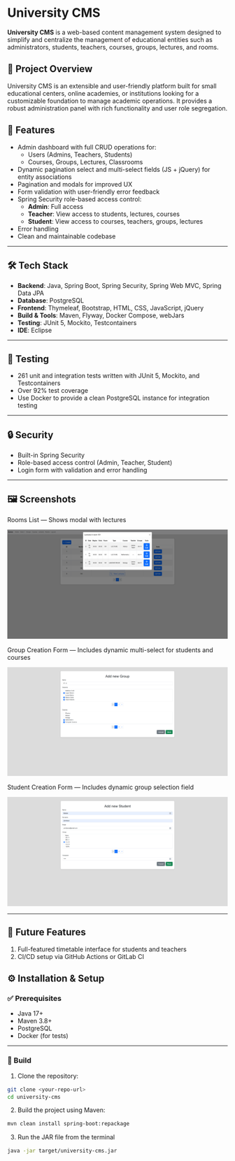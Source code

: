 # University CMS

**University CMS** is a web-based content management system designed to simplify and centralize the management of educational entities such as administrators, students, teachers, courses, groups, lectures, and rooms.

## 📌 Project Overview

University CMS is an extensible and user-friendly platform built for small educational centers, online academies, or institutions looking for a customizable foundation to manage academic operations. It provides a robust administration panel with rich functionality and user role segregation.

## 🚀 Features

- Admin dashboard with full CRUD operations for:
  - Users (Admins, Teachers, Students)
  - Courses, Groups, Lectures, Classrooms
- Dynamic pagination select and multi-select fields (JS + jQuery) for entity associations
- Pagination and modals for improved UX
- Form validation with user-friendly error feedback
- Spring Security role-based access control:
  - **Admin**: Full access
  - **Teacher**: View access to students, lectures, courses
  - **Student**: View access to courses, teachers, groups, lectures
- Error handling
- Clean and maintainable codebase

---

## 🛠️ Tech Stack

- **Backend**: Java, Spring Boot, Spring Security, Spring Web MVC, Spring Data JPA
- **Database**: PostgreSQL
- **Frontend**: Thymeleaf, Bootstrap, HTML, CSS, JavaScript, jQuery
- **Build & Tools**: Maven, Flyway, Docker Compose, webJars
- **Testing**: JUnit 5, Mockito, Testcontainers
- **IDE**: Eclipse

---
## 🧪 Testing
- 261 unit and integration tests written with JUnit 5, Mockito, and Testcontainers
- Over 92% test coverage
- Use Docker to provide a clean PostgreSQL instance for integration testing

---

## 🔒 Security
- Built-in Spring Security
- Role-based access control (Admin, Teacher, Student)
- Login form with validation and error handling

---

## 🖼️ Screenshots

Rooms List — Shows modal with lectures

![Room table](assets/room-table-modal.png)

Group Creation Form — Includes dynamic multi-select for students and courses

![Group Creation Form](assets/create-group.png)

Student Creation Form — Includes dynamic group selection field

![Student Creation Form](assets/create-student.png)

---

## 🔮 Future Features
1. Full-featured timetable interface for students and teachers
2. CI/CD setup via GitHub Actions or GitLab CI

## ⚙️ Installation & Setup

### ✅ Prerequisites

- Java 17+
- Maven 3.8+
- PostgreSQL
- Docker (for tests)

---

### 🧱 Build

1. Clone the repository:
```bash
git clone <your-repo-url>
cd university-cms
```
2. Build the project using Maven:

```bash
mvn clean install spring-boot:repackage
```
3. Run the JAR file from the terminal
```bash
java -jar target/university-cms.jar
```